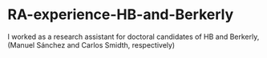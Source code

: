 # RA-experience-HB-and-Berkerly
I worked as a research assistant for doctoral candidates of HB and Berkerly, (Manuel Sánchez and Carlos Smidth, respectively)
